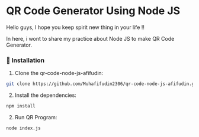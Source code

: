 # QR Code Generator Using Node JS

Hello guys, I hope you keep spirit new thing in your life !!

In here, i wont to share my practice about Node JS to make QR Code Generator.

### 🔧 Installation

1. Clone the qr-code-node-js-afifudin:
```sh
git clone https://github.com/Muhafifudin2306/qr-code-node-js-afifudin.git
```

2. Install the dependencies:
```sh
npm install
```

2. Run QR Program:
```sh
node index.js
```


